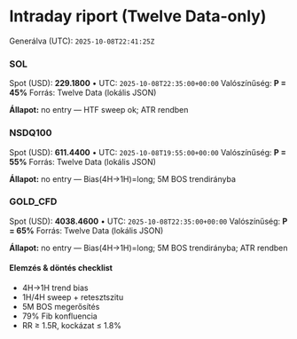 # Intraday riport (Twelve Data-only)

Generálva (UTC): `2025-10-08T22:41:25Z`

### SOL

Spot (USD): **229.1800** • UTC: `2025-10-08T22:35:00+00:00`
Valószínűség: **P = 45%**
Forrás: Twelve Data (lokális JSON)

**Állapot:** no entry — HTF sweep ok; ATR rendben

### NSDQ100

Spot (USD): **611.4400** • UTC: `2025-10-08T19:55:00+00:00`
Valószínűség: **P = 55%**
Forrás: Twelve Data (lokális JSON)

**Állapot:** no entry — Bias(4H→1H)=long; 5M BOS trendirányba

### GOLD_CFD

Spot (USD): **4038.4600** • UTC: `2025-10-08T22:35:00+00:00`
Valószínűség: **P = 65%**
Forrás: Twelve Data (lokális JSON)

**Állapot:** no entry — Bias(4H→1H)=long; 5M BOS trendirányba; ATR rendben

#### Elemzés & döntés checklist
- 4H→1H trend bias
- 1H/4H sweep + retesztszitu
- 5M BOS megerősítés
- 79% Fib konfluencia
- RR ≥ 1.5R, kockázat ≤ 1.8%
